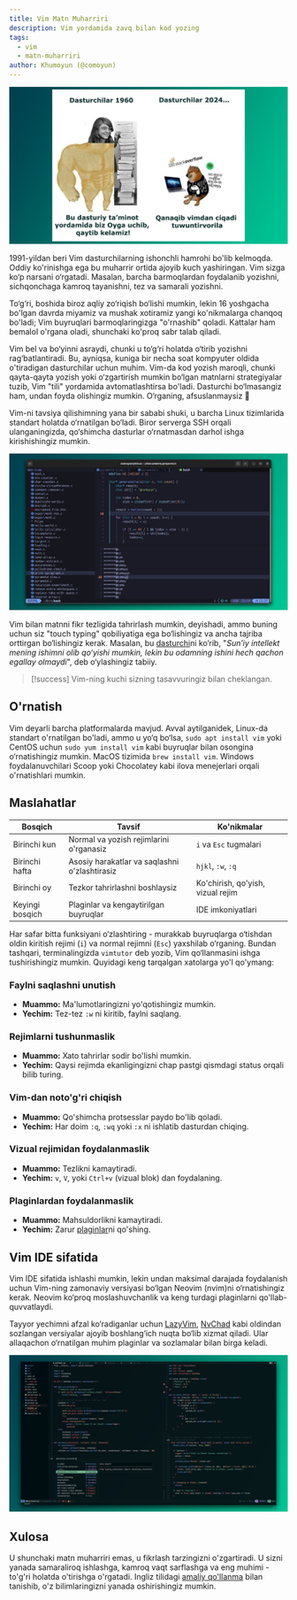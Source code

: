 ```yaml
---
title: Vim Matn Muharriri
description: Vim yordamida zavq bilan kod yozing
tags:
  - vim
  - matn-muharriri
author: Khumoyun (@comoyun)
---
```

![vim-exit-meme](../images/vim-exit-meme.png)

1991-yildan beri Vim dasturchilarning ishonchli hamrohi bo'lib kelmoqda. Oddiy ko'rinishga ega bu muharrir ortida ajoyib kuch yashiringan. Vim sizga ko‘p narsani o‘rgatadi. Masalan, barcha barmoqlardan foydalanib yozishni, sichqonchaga kamroq tayanishni, tez va samarali yozishni. 

To‘g‘ri, boshida biroz aqliy zo‘riqish bo‘lishi mumkin, lekin 16 yoshgacha bo'lgan davrda miyamiz va mushak xotiramiz yangi ko'nikmalarga chanqoq bo'ladi; Vim buyruqlari barmoqlaringizga "o'rnashib" qoladi. Kattalar ham bemalol o'rgana oladi, shunchaki ko'proq sabr talab qiladi.

Vim bel va bo‘yinni asraydi, chunki u to‘g‘ri holatda o‘tirib yozishni rag‘batlantiradi. Bu, ayniqsa, kuniga bir necha soat kompyuter oldida o'tiradigan dasturchilar uchun muhim. Vim-da kod yozish maroqli, chunki qayta-qayta yozish yoki o‘zgartirish mumkin bo‘lgan matnlarni strategiyalar tuzib, Vim "tili" yordamida avtomatlashtirsa bo'ladi. Dasturchi bo‘lmasangiz ham, undan foyda olishingiz mumkin. O‘rganing, afsuslanmaysiz 🙂

Vim-ni tavsiya qilishimning yana bir sababi shuki, u barcha Linux tizimlarida standart holatda o‘rnatilgan bo‘ladi. Biror serverga SSH orqali ulanganingizda, qo‘shimcha dasturlar o‘rnatmasdan darhol ishga kirishishingiz mumkin.

![vim-custom](../images/vim-custom.png)

Vim bilan matnni fikr tezligida tahrirlash mumkin, deyishadi, ammo buning uchun siz "touch typing" qobiliyatiga ega bo‘lishingiz va ancha tajriba orttirgan bo‘lishingiz kerak. Masalan, bu [dasturchi](https://youtu.be/7Hlb8YX2-W8?si=l8XfvYN99T-aZXRx)ni ko‘rib, "*Sun’iy intellekt mening ishimni olib qo‘yishi mumkin, lekin bu odamning ishini hech qachon egallay olmaydi*", deb o‘ylashingiz tabiiy.

>[!success] Vim-ning kuchi sizning tasavvuringiz bilan cheklangan.

## O'rnatish

Vim deyarli barcha platformalarda mavjud. Avval aytilganidek, Linux-da standart o'rnatilgan bo'ladi, ammo u yo‘q bo‘lsa, `sudo apt install vim` yoki CentOS uchun `sudo yum install vim` kabi buyruqlar bilan osongina o‘rnatishingiz mumkin. MacOS tizimida `brew install vim`. Windows foydalanuvchilari Scoop yoki Chocolatey kabi ilova menejerlari orqali o'rnatishlari mumkin.

## Maslahatlar

| Bosqich         | Tavsif                                        | Ko'nikmalar                       |
| --------------- | --------------------------------------------- | --------------------------------- |
| Birinchi kun    | Normal va yozish rejimlarini o'rganasiz       | `i` va `Esc` tugmalari            |
| Birinchi hafta  | Asosiy harakatlar va saqlashni o'zlashtirasiz | `hjkl`, `:w`, `:q`                |
| Birinchi oy     | Tezkor tahrirlashni boshlaysiz                | Ko'chirish, qo'yish, vizual rejim |
| Keyingi bosqich | Plaginlar va kengaytirilgan buyruqlar         | IDE imkoniyatlari                 |

Har safar bitta funksiyani o‘zlashtiring - murakkab buyruqlarga o‘tishdan oldin kiritish rejimi (`i`) va normal rejimni (`Esc`) yaxshilab o‘rganing. Bundan tashqari, terminalingizda `vimtutor` deb yozib, Vim qo‘llanmasini ishga tushirishingiz mumkin. Quyidagi keng tarqalgan xatolarga yo'l qo'ymang:

### **Faylni saqlashni unutish**

- **Muammo:** Ma'lumotlaringizni yo'qotishingiz mumkin.
- **Yechim:** Tez-tez `:w` ni kiritib, faylni saqlang.

### **Rejimlarni tushunmaslik**

- **Muammo:** Xato tahrirlar sodir bo'lishi mumkin.
- **Yechim:** Qaysi rejimda ekanligingizni chap pastgi qismdagi status orqali bilib turing.

### **Vim-dan noto'g'ri chiqish**

- **Muammo:** Qo'shimcha protsesslar paydo bo'lib qoladi.
- **Yechim:** Har doim `:q`, `:wq` yoki `:x` ni ishlatib dasturdan chiqing.

### **Vizual rejimidan foydalanmaslik**

- **Muammo:** Tezlikni kamaytiradi.
- **Yechim:** `v`, `V`, yoki `Ctrl+v` (vizual blok) dan foydalaning.

### **Plaginlardan foydalanmaslik**

- **Muammo:** Mahsuldorlikni kamaytiradi.
- **Yechim:** Zarur [plaginlar](https://vimawesome.com/)ni qo'shing. 

## Vim IDE sifatida

Vim IDE sifatida ishlashi mumkin, lekin undan maksimal darajada foydalanish uchun Vim-ning zamonaviy versiyasi bo‘lgan Neovim (nvim)ni o‘rnatishingiz kerak. Neovim ko‘proq moslashuvchanlik va keng turdagi plaginlarni qo'llab-quvvatlaydi.

Tayyor yechimni afzal ko‘radiganlar uchun [LazyVim](https://www.lazyvim.org/), [NvChad](https://nvchad.com/) kabi oldindan sozlangan versiyalar ajoyib boshlang‘ich nuqta bo‘lib xizmat qiladi. Ular allaqachon o‘rnatilgan muhim plaginlar va sozlamalar bilan birga keladi.

![nvchad](../images/nvchad.png)

## Xulosa

U shunchaki matn muharriri emas, u fikrlash tarzingizni o'zgartiradi. U sizni yanada samaraliroq ishlashga, kamroq vaqt sarflashga va eng muhimi - to'g'ri holatda o'tirishga o'rgatadi. Ingliz tilidagi [amaliy qo'llanma](https://github.com/theGioiLa/Translate/blob/master/Practical.Vim.2nd.Edition.2015.10.pdf) bilan tanishib, o'z bilimlaringizni yanada oshirishingiz mumkin.

